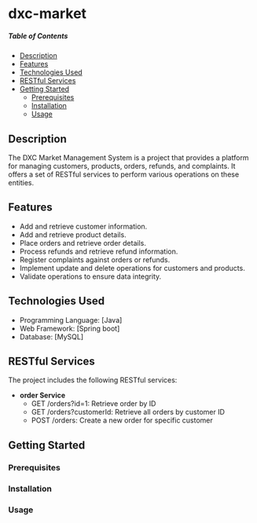 # dxc-market

##### Table of Contents

- [Description](#description)
- [Features](#features)
- [Technologies Used](#technologies-used)
- [RESTful Services](#restful-services)
- [Getting Started](#getting-started)
  - [Prerequisites](#prerequisites)
  - [Installation](#installation)
  - [Usage](#usage)

## Description

The DXC Market Management System is a project that provides a platform for managing customers, products, orders,
refunds, and complaints. It offers a set of RESTful services to perform various operations on these entities.

## Features

- Add and retrieve customer information.
- Add and retrieve product details.
- Place orders and retrieve order details.
- Process refunds and retrieve refund information.
- Register complaints against orders or refunds.
- Implement update and delete operations for customers and products.
- Validate operations to ensure data integrity.

## Technologies Used

- Programming Language: [Java]
- Web Framework: [Spring boot]
- Database: [MySQL]

## RESTful Services

The project includes the following RESTful services:

- **order Service**
  - GET /orders?id=1: Retrieve order by ID
  - GET /orders?customerId: Retrieve all orders by customer ID
  - POST /orders: Create a new order for specific customer 

## Getting Started

### Prerequisites

### Installation

### Usage
